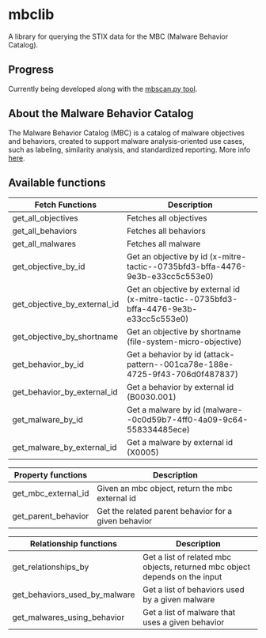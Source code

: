 # mbclib
A library for querying the STIX data for the MBC (Malware Behavior Catalog).

## Progress
Currently being developed along with the [mbscan.py tool](https://github.com/accidentalrebel/mbcscan).

## About the Malware Behavior Catalog
The Malware Behavior Catalog (MBC) is a catalog of malware objectives and behaviors, created to support malware analysis-oriented use cases, such as labeling, similarity analysis, and standardized reporting. More info [here](https://github.com/MBCProject/mbc-markdown/blob/master/yfaq/README.md).

## Available functions

| Fetch Functions              | Description                                                                            |
|------------------------------|----------------------------------------------------------------------------------------|
| get_all_objectives           | Fetches all objectives                                                                 |
| get_all_behaviors            | Fetches all behaviors                                                                  |
| get_all_malwares             | Fetches all malware                                                                    |
| get_objective_by_id          | Get an objective by id (x-mitre-tactic--0735bfd3-bffa-4476-9e3b-e33cc5c553e0)          |
| get_objective_by_external_id | Get an objective by external id (x-mitre-tactic--0735bfd3-bffa-4476-9e3b-e33cc5c553e0) |
| get_objective_by_shortname   | Get an objective by shortname (file-system-micro-objective)                            |
| get_behavior_by_id           | Get a behavior by id (attack-pattern--001ca78e-188e-4725-9f43-706d0f487837)            |
| get_behavior_by_external_id  | Get a behavior by external id (B0030.001)                                              |
| get_malware_by_id            | Get a malware by id (malware--0c0d59b7-4ff0-4a09-9c64-558334485ece)                    |
| get_malware_by_external_id   | Get a malware by external id (X0005)                                                   |

| Property functions  | Description                                          |
|---------------------|------------------------------------------------------|
| get_mbc_external_id | Given an mbc object, return the mbc external id      |
| get_parent_behavior | Get the related parent behavior for a given behavior |

| Relationship functions        | Description                                                                 |
|-------------------------------|-----------------------------------------------------------------------------|
| get_relationships_by          | Get a list of related mbc objects, returned mbc object depends on the input |
| get_behaviors_used_by_malware | Get a list of behaviors used by a given malware                                   |
| get_malwares_using_behavior   | Get a list of malware that uses a given behavior                            |

